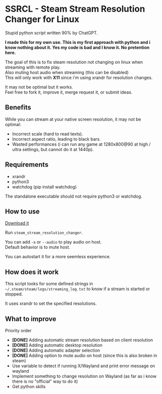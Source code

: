 # SSRCL - Steam Stream Resolution Changer for Linux

Stupid python script written 90% by ChatGPT.

**I made this for my own use. This is my first approach with python and i know nothing about it. Yes my code is bad and I know it. No pretention here.**

The goal of this is to fix steam resolution not changing on linux when streaming with remote play.<br/>
Also muting host audio when streaming (this can be disabled)<br/>
This will only work with **X11** since i'm using xrandr for resolution changes.

It may not be optimal but it works.<br/>
Feel free to fork it, improve it, merge request it, or submit ideas.

## Benefits

While you can stream at your native screen resolution, it may not be optimal:

- Incorrect scale (hard to read texts).
- Incorrect aspect ratio, leading to black bars.
- Wasted performances (i can run any game at 1280x800@90 at high / ultra settings, but cannot do it at 1440p).

## Requirements

- xrandr
- python3
- watchdog (pip install watchdog)

The standalone executable should not require python3 or watchdog.

## How to use

[Download it](https://gitlab.com/aethernali.live/ssrcl-steam-stream-resolution-changer-for-linux/-/raw/main/steam_stream_resolution_changer?ref_type=heads&inline=false)

Run `steam_stream_resolution_changer`.

You can add `-a` or `--audio` to play audio on host.<br/>
Default behavior is to mute host.

You can autostart it for a more seemless experience.

## How does it work

This script looks for some defined strings in `~/.steam/steam/logs/streaming_log.txt` to know if a stream is started or stopped.

It uses xrandr to set the specified resolutions.

## What to improve

Priority order

- **[DONE]** Adding automatic stream resolution based on client resolution
- **[DONE]** Adding automatic desktop resolution
- **[DONE]** Adding automatic adapter selection
- **[DONE]** Adding option to mute audio on host (since this is also broken in steam)
- Use variable to detect if running X/Wayland and print error message on wayland
- Implement something to change resolution on Wayland (as far as i know there is no "official" way to do it)
- Get python skills